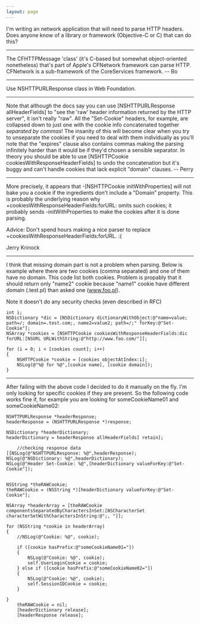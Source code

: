 ```yaml
---
layout: page
---
```


I'm writing an network application that will need to parse HTTP headers. 
Does anyone know of a library or framework (Objective-C or C) that can do this?

----

The CFHTTPMessage 'class' (it's C-based but somewhat object-oriented nonetheless) that's part of Apple's CFNetwork framework can parse HTTP.  CFNetwork is a sub-framework of the CoreServices framework.  -- Bo

----

Use NSHTTPURLResponse class in Web Foundation. 

----

Note that although the docs say you can use [NSHTTPURLResponse allHeaderFields] to "see the 'raw' header information returned by the HTTP server", it isn't really "raw".  All the "Set-Cookie" headers, for example, are collapsed down to just one with the cookie info concatenated together *separated by commas*!  The insanity of this will become clear when you try to unseparate the cookies if you need to deal with them individually as you'll note that the "expires" clause also contains commas making the parsing infinitely harder than it would be if they'd chosen a sensible separator.  In theory you should be able to use [NSHTTPCookie cookiesWithResponseHeaderFields] to undo the concatenation but it's buggy and can't handle cookies that lack explicit "domain" clauses. -- Perry

----

More precisely, it appears that -[NSHTTPCookie initWithProperties] will not bake you a cookie if the ingredients don't include a "Domain" property.  This is probably the underlying reason why +cookiesWithResponseHeaderFields:forURL: omits such cookies; it probably sends -initWithProperties to make the cookies after it is done parsing.

Advice: Don't spend hours making a nice parser to replace +cookiesWithResponseHeaderFields:forURL.  :(

Jerry Krinock

----

I think that missing domain part is not a problem when parsing.
Below is example where there are two cookies (comma separated) and one of them have no domain. This code list both cookies. Problem is propably that it should return only "name2" cookie because "name1" cookie have different domain (.test.pl) than asked one (www.foo.pl).

Note it doesn't do any security checks (even described in RFC)

    
	int i;
	NSDictionary *dic = [NSDictionary dictionaryWithObject:@"name=value; path=/; domain=.test.com;, name2=value2; path=/;" forKey:@"Set-Cookie"];
	NSArray *cookies = [NSHTTPCookie cookiesWithResponseHeaderFields:dic forURL:[NSURL URLWithString:@"http://www.foo.com/"]];
	
	for (i = 0; i < [cookies count]; i++)
	{
		NSHTTPCookie *cookie = [cookies objectAtIndex:i];
		NSLog(@"%@ for %@",[cookie name], [cookie domain]);
	}
 

----

After failing with the above code I decided to do it manually on the fly. I'm only looking for specific cookies if they are present. So the following code works fine if, for example you are looking for someCookieName01 and someCookieName02:

    
	NSHTTPURLResponse *headerResponse;
	headerResponse = (NSHTTPURLResponse *)response;
	
	NSDictionary *headerDictionary;
	headerDictionary = headerResponse allHeaderFields] retain];
	
        //checking response data
	[[NSLog(@"NSHTTPURLResponse: %@",headerResponse);
	NSLog(@"NSDictionary: %@",headerDictionary);
	NSLog(@"Header Set-Cookie: %@",[headerDictionary valueForKey:@"Set-Cookie"]);
	
	
	NSString *theRAWCookie;
	theRAWCookie = (NSString *)[headerDictionary valueForKey:@"Set-Cookie"];
	
	NSArray *headerArray = [theRAWCookie componentsSeparatedByCharactersInSet:[NSCharacterSet characterSetWithCharactersInString:@";, "]];
	
	for (NSString *cookie in headerArray) 
	{
		//NSLog(@"Cookie: %@", cookie);
		
		if ([cookie hasPrefix:@"someCookieName01="])
		{
			NSLog(@"Cookie: %@", cookie); 
			self.UserLoginCookie = cookie;
		} else if ([cookie hasPrefix:@"someCookieName02="])
		{
			NSLog(@"Cookie: %@", cookie);
			self.SessionIDCookie = cookie;
		}
		
	}
		theRAWCookie = nil;
		[headerDictionary release];
		[headerResponse release];
